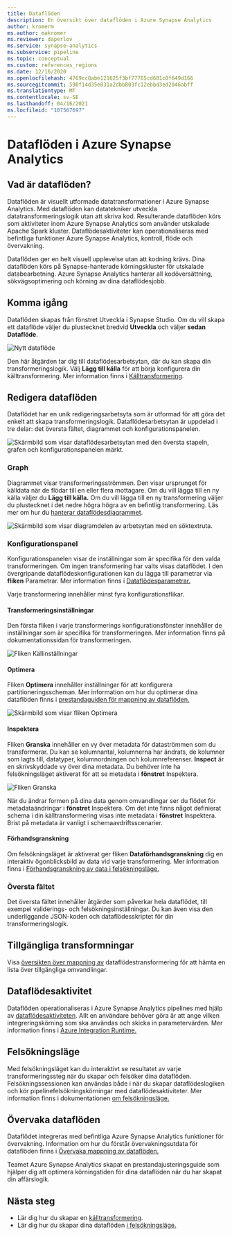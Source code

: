```yaml
---
title: Dataflöden
description: En översikt över dataflöden i Azure Synapse Analytics
author: kromerm
ms.author: makromer
ms.reviewer: daperlov
ms.service: synapse-analytics
ms.subservice: pipeline
ms.topic: conceptual
ms.custom: references_regions
ms.date: 12/16/2020
ms.openlocfilehash: 4769cc8abe121625f3bf77785cd681c0f649d166
ms.sourcegitcommit: 590f14d35e831a2dbb803fc12ebbd3ed2046abff
ms.translationtype: MT
ms.contentlocale: sv-SE
ms.lasthandoff: 04/16/2021
ms.locfileid: "107567697"
---
```

# <a name="data-flows-in-azure-synapse-analytics"></a>Dataflöden i Azure Synapse Analytics

## <a name="what-are-data-flows"></a>Vad är dataflöden?

Dataflöden är visuellt utformade datatransformationer i Azure Synapse Analytics. Med dataflöden kan datatekniker utveckla datatransformeringslogik utan att skriva kod. Resulterande dataflöden körs som aktiviteter inom Azure Synapse Analytics som använder utskalade Apache Spark kluster. Dataflödesaktiviteter kan operationaliseras med befintliga funktioner Azure Synapse Analytics, kontroll, flöde och övervakning.

Dataflöden ger en helt visuell upplevelse utan att kodning krävs. Dina dataflöden körs på Synapse-hanterade körningskluster för utskalade databearbetning. Azure Synapse Analytics hanterar all kodöversättning, sökvägsoptimering och körning av dina dataflödesjobb.

## <a name="getting-started"></a>Komma igång

Dataflöden skapas från fönstret Utveckla i Synapse Studio. Om du vill skapa ett dataflöde väljer du plustecknet bredvid **Utveckla** och väljer **sedan Dataflöde**. 

![Nytt dataflöde](media/data-flow/new-data-flow.png)

Den här åtgärden tar dig till dataflödesarbetsytan, där du kan skapa din transformeringslogik. Välj **Lägg till källa** för att börja konfigurera din källtransformering. Mer information finns i [Källtransformering](../data-factory/data-flow-source.md?toc=/azure/synapse-analytics/toc.json&bc=/azure/synapse-analytics/breadcrumb/toc.json).

## <a name="authoring-data-flows"></a>Redigera dataflöden

Dataflödet har en unik redigeringsarbetsyta som är utformad för att göra det enkelt att skapa transformeringslogik. Dataflödesarbetsytan är uppdelad i tre delar: det översta fältet, diagrammet och konfigurationspanelen. 

![Skärmbild som visar dataflödesarbetsytan med den översta stapeln, grafen och konfigurationspanelen märkt.](media/data-flow/canvas-1.png)

### <a name="graph"></a>Graph

Diagrammet visar transformeringsströmmen. Den visar ursprunget för källdata när de flödar till en eller flera mottagare. Om du vill lägga till en ny källa väljer du **Lägg till källa.** Om du vill lägga till en ny transformering väljer du plustecknet i det nedre högra högra av en befintlig transformering. Läs mer om hur du [hanterar dataflödesdiagrammet](../data-factory/concepts-data-flow-manage-graph.md?toc=/azure/synapse-analytics/toc.json&bc=/azure/synapse-analytics/breadcrumb/toc.json).

![Skärmbild som visar diagramdelen av arbetsytan med en söktextruta.](media/data-flow/canvas-2.png)

### <a name="configuration-panel"></a>Konfigurationspanel

Konfigurationspanelen visar de inställningar som är specifika för den valda transformeringen. Om ingen transformering har valts visas dataflödet. I den övergripande dataflödeskonfigurationen kan du lägga till parametrar via **fliken** Parametrar. Mer information finns i [Dataflödesparametrar.](../data-factory/parameters-data-flow.md?toc=/azure/synapse-analytics/toc.json&bc=/azure/synapse-analytics/breadcrumb/toc.json)

Varje transformering innehåller minst fyra konfigurationsflikar.

#### <a name="transformation-settings"></a>Transformeringsinställningar

Den första fliken i varje transformerings konfigurationsfönster innehåller de inställningar som är specifika för transformeringen. Mer information finns på dokumentationssidan för transformeringen.

![Fliken Källinställningar](media/data-flow/source-1.png)

#### <a name="optimize"></a>Optimera

Fliken **Optimera** innehåller inställningar för att konfigurera partitioneringsscheman. Mer information om hur du optimerar dina dataflöden finns i [prestandaguiden för mappning av dataflöden.](../data-factory/concepts-data-flow-performance.md?toc=/azure/synapse-analytics/toc.json&bc=/azure/synapse-analytics/breadcrumb/toc.json)

![Skärmbild som visar fliken Optimera](media/data-flow/optimize.png)

#### <a name="inspect"></a>Inspektera

Fliken **Granska** innehåller en vy över metadata för dataströmmen som du transformerar. Du kan se kolumnantal, kolumnerna har ändrats, de kolumner som lagts till, datatyper, kolumnordningen och kolumnreferenser. **Inspect** är en skrivskyddade vy över dina metadata. Du behöver inte ha felsökningsläget aktiverat för att se metadata i **fönstret** Inspektera.

![Fliken Granska](media/data-flow/inspect.png)

När du ändrar formen på dina data genom omvandlingar ser du flödet för metadataändringar i **fönstret** Inspektera. Om det inte finns något definierat schema i din källtransformering visas inte metadata i **fönstret** Inspektera. Brist på metadata är vanligt i schemaavdriftsscenarier.

#### <a name="data-preview"></a>Förhandsgranskning

Om felsökningsläget är aktiverat ger fliken **Dataförhandsgranskning** dig en interaktiv ögonblicksbild av data vid varje transformering. Mer information finns i [Förhandsgranskning av data i felsökningsläge.](../data-factory/concepts-data-flow-debug-mode.md?toc=/azure/synapse-analytics/toc.json&bc=/azure/synapse-analytics/breadcrumb/toc.json#data-preview)

### <a name="top-bar"></a>Översta fältet

Det översta fältet innehåller åtgärder som påverkar hela dataflödet, till exempel validerings- och felsökningsinställningar. Du kan även visa den underliggande JSON-koden och dataflödesskriptet för din transformeringslogik.

## <a name="available-transformations"></a>Tillgängliga transformningar

Visa [översikten över mappning av](../data-factory/data-flow-transformation-overview.md?toc=/azure/synapse-analytics/toc.json&bc=/azure/synapse-analytics/breadcrumb/toc.json) dataflödestransformering för att hämta en lista över tillgängliga omvandlingar.

## <a name="data-flow-activity"></a>Dataflödesaktivitet

Dataflöden operationaliseras i Azure Synapse Analytics pipelines med hjälp av [dataflödesaktiviteten](../data-factory/control-flow-execute-data-flow-activity.md?toc=/azure/synapse-analytics/toc.json&bc=/azure/synapse-analytics/breadcrumb/toc.json). Allt en användare behöver göra är att ange vilken integreringskörning som ska användas och skicka in parametervärden. Mer information finns i [Azure Integration Runtime.](../data-factory/concepts-integration-runtime.md?toc=/azure/synapse-analytics/toc.json&bc=/azure/synapse-analytics/breadcrumb/toc.json#azure-integration-runtime)

## <a name="debug-mode"></a>Felsökningsläge

Med felsökningsläget kan du interaktivt se resultatet av varje transformeringssteg när du skapar och felsöker dina dataflöden. Felsökningssessionen kan användas både i när du skapar dataflödeslogiken och kör pipelinefelsökningskörningar med dataflödesaktiviteter. Mer information finns i dokumentationen [om felsökningsläge.](../data-factory/concepts-data-flow-debug-mode.md?toc=/azure/synapse-analytics/toc.json&bc=/azure/synapse-analytics/breadcrumb/toc.json)

## <a name="monitoring-data-flows"></a>Övervaka dataflöden

Dataflödet integreras med befintliga Azure Synapse Analytics funktioner för övervakning. Information om hur du förstår övervakningsutdata för dataflöden finns i [Övervaka mappning av dataflöden.](../data-factory/concepts-data-flow-monitoring.md?toc=/azure/synapse-analytics/toc.json&bc=/azure/synapse-analytics/breadcrumb/toc.json)

Teamet Azure Synapse Analytics skapat en prestandajusteringsguide som hjälper dig att optimera körningstiden för dina dataflöden när du har skapat din affärslogik. [](../data-factory/concepts-data-flow-performance.md?toc=/azure/synapse-analytics/toc.json&bc=/azure/synapse-analytics/breadcrumb/toc.json)

## <a name="next-steps"></a>Nästa steg

* Lär dig hur du skapar en [källtransformering](../data-factory/data-flow-source.md?toc=/azure/synapse-analytics/toc.json&bc=/azure/synapse-analytics/breadcrumb/toc.json).
* Lär dig hur du skapar dina dataflöden [i felsökningsläge.](../data-factory/concepts-data-flow-debug-mode.md?toc=/azure/synapse-analytics/toc.json&bc=/azure/synapse-analytics/breadcrumb/toc.json)
